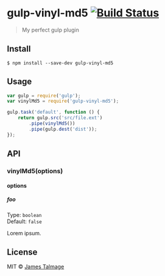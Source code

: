 # gulp-vinyl-md5 [![Build Status](https://travis-ci.org/jamestalmage/gulp-vinyl-md5.svg?branch=master)](https://travis-ci.org/jamestalmage/gulp-vinyl-md5)

> My perfect gulp plugin


## Install

```
$ npm install --save-dev gulp-vinyl-md5
```


## Usage

```js
var gulp = require('gulp');
var vinylMd5 = require('gulp-vinyl-md5');

gulp.task('default', function () {
	return gulp.src('src/file.ext')
		.pipe(vinylMd5())
		.pipe(gulp.dest('dist'));
});
```


## API

### vinylMd5(options)

#### options

##### foo

Type: `boolean`  
Default: `false`

Lorem ipsum.


## License

MIT © [James Talmage](http://github.com/jamestalmage)
